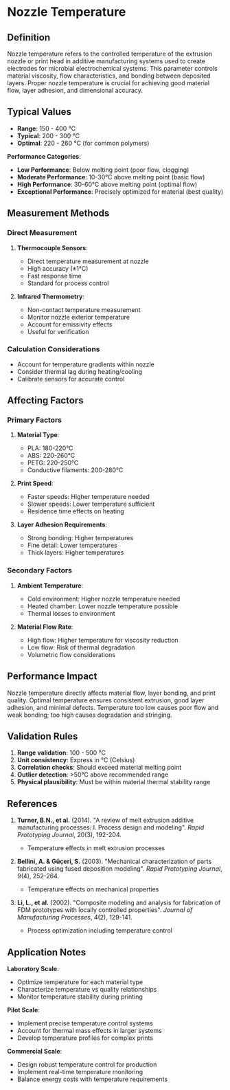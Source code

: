 <!--
Parameter ID: nozzle_temperature
Category: materials
Generated: 2025-01-16T11:12:00.000Z
-->

# Nozzle Temperature

## Definition

Nozzle temperature refers to the controlled temperature of the extrusion nozzle
or print head in additive manufacturing systems used to create electrodes for
microbial electrochemical systems. This parameter controls material viscosity,
flow characteristics, and bonding between deposited layers. Proper nozzle
temperature is crucial for achieving good material flow, layer adhesion, and
dimensional accuracy.

## Typical Values

- **Range**: 150 - 400 °C
- **Typical**: 200 - 300 °C
- **Optimal**: 220 - 260 °C (for common polymers)

**Performance Categories**:

- **Low Performance**: Below melting point (poor flow, clogging)
- **Moderate Performance**: 10-30°C above melting point (basic flow)
- **High Performance**: 30-60°C above melting point (optimal flow)
- **Exceptional Performance**: Precisely optimized for material (best quality)

## Measurement Methods

### Direct Measurement

1. **Thermocouple Sensors**:
   - Direct temperature measurement at nozzle
   - High accuracy (±1°C)
   - Fast response time
   - Standard for process control

2. **Infrared Thermometry**:
   - Non-contact temperature measurement
   - Monitor nozzle exterior temperature
   - Account for emissivity effects
   - Useful for verification

### Calculation Considerations

- Account for temperature gradients within nozzle
- Consider thermal lag during heating/cooling
- Calibrate sensors for accurate control

## Affecting Factors

### Primary Factors

1. **Material Type**:
   - PLA: 180-220°C
   - ABS: 220-260°C
   - PETG: 220-250°C
   - Conductive filaments: 200-280°C

2. **Print Speed**:
   - Faster speeds: Higher temperature needed
   - Slower speeds: Lower temperature sufficient
   - Residence time effects on heating

3. **Layer Adhesion Requirements**:
   - Strong bonding: Higher temperatures
   - Fine detail: Lower temperatures
   - Thick layers: Higher temperatures

### Secondary Factors

1. **Ambient Temperature**:
   - Cold environment: Higher nozzle temperature needed
   - Heated chamber: Lower nozzle temperature possible
   - Thermal losses to environment

2. **Material Flow Rate**:
   - High flow: Higher temperature for viscosity reduction
   - Low flow: Risk of thermal degradation
   - Volumetric flow considerations

## Performance Impact

Nozzle temperature directly affects material flow, layer bonding, and print
quality. Optimal temperature ensures consistent extrusion, good layer adhesion,
and minimal defects. Temperature too low causes poor flow and weak bonding; too
high causes degradation and stringing.

## Validation Rules

1. **Range validation**: 100 - 500 °C
2. **Unit consistency**: Express in °C (Celsius)
3. **Correlation checks**: Should exceed material melting point
4. **Outlier detection**: >50°C above recommended range
5. **Physical plausibility**: Must be within material thermal stability range

## References

1. **Turner, B.N., et al.** (2014). "A review of melt extrusion additive
   manufacturing processes: I. Process design and modeling". _Rapid Prototyping
   Journal_, 20(3), 192-204.
   - Temperature effects in melt extrusion processes

2. **Bellini, A. & Güçeri, S.** (2003). "Mechanical characterization of parts
   fabricated using fused deposition modeling". _Rapid Prototyping Journal_,
   9(4), 252-264.
   - Temperature effects on mechanical properties

3. **Li, L., et al.** (2002). "Composite modeling and analysis for fabrication
   of FDM prototypes with locally controlled properties". _Journal of
   Manufacturing Processes_, 4(2), 129-141.
   - Process optimization including temperature control

## Application Notes

**Laboratory Scale**:

- Optimize temperature for each material type
- Characterize temperature vs quality relationships
- Monitor temperature stability during printing

**Pilot Scale**:

- Implement precise temperature control systems
- Account for thermal mass effects in larger systems
- Develop temperature profiles for complex prints

**Commercial Scale**:

- Design robust temperature control for production
- Implement real-time temperature monitoring
- Balance energy costs with temperature requirements
